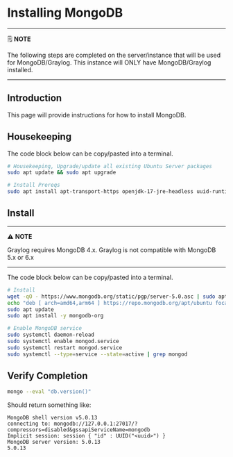 # Installing MongoDB

---
🗒️ **NOTE**

The following steps are completed on the server/instance that will be used for MongoDB/Graylog. This instance will ONLY have MongoDB/Graylog installed.

---

## Introduction

This page will provide instructions for how to install MongoDB.

## Housekeeping

The code block below can be copy/pasted into a terminal.

```sh
# Housekeeping, Upgrade/update all existing Ubuntu Server packages
sudo apt update && sudo apt upgrade

# Install Prereqs
sudo apt install apt-transport-https openjdk-17-jre-headless uuid-runtime pwgen

```

## Install

---
⚠️ **NOTE**

Graylog requires MongoDB 4.x. Graylog is not compatible with MongoDB 5.x or 6.x

---

The code block below can be copy/pasted into a terminal.

```sh
# Install
wget -qO - https://www.mongodb.org/static/pgp/server-5.0.asc | sudo apt-key add -
echo "deb [ arch=amd64,arm64 ] https://repo.mongodb.org/apt/ubuntu focal/mongodb-org/5.0 multiverse" | sudo tee /etc/apt/sources.list.d/mongodb-org-5.0.list
sudo apt update
sudo apt install -y mongodb-org

# Enable MongoDB service
sudo systemctl daemon-reload
sudo systemctl enable mongod.service
sudo systemctl restart mongod.service
sudo systemctl --type=service --state=active | grep mongod

```

## Verify Completion

```sh
mongo --eval "db.version()"
```

Should return something like:

```
MongoDB shell version v5.0.13
connecting to: mongodb://127.0.0.1:27017/?compressors=disabled&gssapiServiceName=mongodb
Implicit session: session { "id" : UUID("<uuid>") }
MongoDB server version: 5.0.13
5.0.13
```
